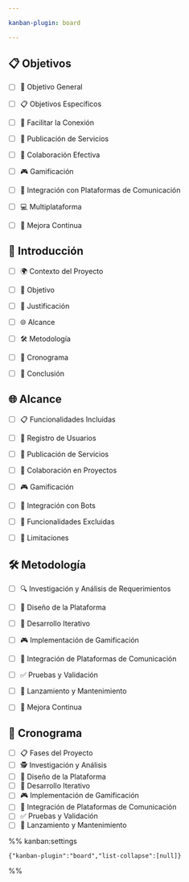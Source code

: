 ```yaml
---

kanban-plugin: board

---
```


## 📋 Objetivos

- [ ] 🎯 Objetivo General
- [ ] 📋 Objetivos Específicos
- [ ] 🔗 Facilitar la Conexión
- [ ] 📢 Publicación de Servicios
- [ ] 🤝 Colaboración Efectiva
- [ ] 🎮 Gamificación
- [ ] 🔗 Integración con Plataformas de Comunicación
- [ ] 💻 Multiplataforma
- [ ] 🔄 Mejora Continua


## 📖 Introducción

- [ ] 🌍 Contexto del Proyecto
- [ ] 🎯 Objetivo
- [ ] 📜 Justificación
- [ ] 🌐 Alcance
- [ ] 🛠️ Metodología
- [ ] 📅 Cronograma
- [ ] 📝 Conclusión


## 🌐 Alcance

- [ ] 📋 Funcionalidades Incluidas
- [ ] 📝 Registro de Usuarios
- [ ] 📢 Publicación de Servicios
- [ ] 🤝 Colaboración en Proyectos
- [ ] 🎮 Gamificación
- [ ] 🤖 Integración con Bots
- [ ] 🚫 Funcionalidades Excluidas
- [ ] 🚫 Limitaciones


## 🛠️ Metodología

- [ ] 🔍 Investigación y Análisis de Requerimientos
- [ ] 🎨 Diseño de la Plataforma
- [ ] 🔄 Desarrollo Iterativo
- [ ] 🎮 Implementación de Gamificación
- [ ] 🔗 Integración de Plataformas de Comunicación
- [ ] ✅ Pruebas y Validación
- [ ] 🚀 Lanzamiento y Mantenimiento
- [ ] 🔄 Mejora Continua


## 📅 Cronograma

- [ ] 📋 Fases del Proyecto
- [ ] 🕵️ Investigación y Análisis
- [ ] 🎨 Diseño de la Plataforma
- [ ] 🔄 Desarrollo Iterativo
- [ ] 🎮 Implementación de Gamificación
- [ ] 🔗 Integración de Plataformas de Comunicación
- [ ] ✅ Pruebas y Validación
- [ ] 🚀 Lanzamiento y Mantenimiento

%% kanban:settings
```
{"kanban-plugin":"board","list-collapse":[null]}
```
%%
